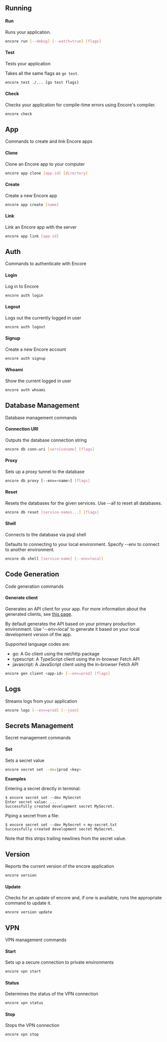 ## Running

#### Run

Runs your application.

```bash
encore run [--debug] [--watch=true] [flags]
```

#### Test

Tests your application

Takes all the same flags as `go test`.

```bash
encore test ./... [go test flags]
```

#### Check

Checks your application for compile-time errors using Encore's compiler.

```bash
encore check
```

## App

Commands to create and link Encore apps

#### Clone

Clone an Encore app to your computer

```bash
encore app clone [app-id] [directory]
```

#### Create

Create a new Encore app

```bash
encore app create [name]
```

#### Link

Link an Encore app with the server

```bash
encore app link [app-id]
```

## Auth

Commands to authenticate with Encore

#### Login

Log in to Encore

```bash
encore auth login
```

#### Logout

Logs out the currently logged in user

```bash
encore auth logout
```

#### Signup

Create a new Encore account

```bash
encore auth signup
```

#### Whoami

Show the current logged in user

```bash
encore auth whoami
```

## Database Management

Database management commands

#### Connection URI

Outputs the database connection string

```bash
encore db conn-uri [servicename] [flags]
```

#### Proxy

Sets up a proxy tunnel to the database

```bash
encore db proxy [--env=<name>] [flags]
```

#### Reset

Resets the databases for the given services. Use --all to reset all databases.

```bash
encore db reset [service-names...] [flags]
```

#### Shell

Connects to the database via psql shell

Defaults to connecting to your local environment. Specify --env to connect to another environment.

```bash
encore db shell [service-name] [--env=local]
```

## Code Generation

Code generation commands

#### Generate client

Generates an API client for your app. For more information about the generated clients, see [this page](/docs/develop/client-generation).

By default generates the API based on your primary production environment.
Use '--env=local' to generate it based on your local development version of the app.

Supported language codes are:
- go: A Go client using the net/http package
- typescript: A TypeScript client using the in-browser Fetch API
- javascript: A JavaScript client using the in-browser Fetch API


```bash
encore gen client <app-id> [--env=prod] [flags]
```

## Logs

Streams logs from your application

```bash
encore logs [--env=prod] [--json]
```

## Secrets Management

Secret management commands

#### Set

Sets a secret value

```bash
encore secret set --dev|prod <key>
```

**Examples**


Entering a secret directly in terminal:

	$ encore secret set --dev MySecret
	Enter secret value: ...
	Successfully created development secret MySecret.

Piping a secret from a file:

	$ encore secret set --dev MySecret < my-secret.txt
	Successfully created development secret MySecret.

Note that this strips trailing newlines from the secret value.

## Version

Reports the current version of the encore application

```bash
encore version
```

#### Update

Checks for an update of encore and, if one is available, runs the appropriate command to update it.

```bash
encore version update
```

## VPN

VPN management commands

#### Start

Sets up a secure connection to private environments

```bash
encore vpn start
```

#### Status

Determines the status of the VPN connection

```bash
encore vpn status
```

#### Stop

Stops the VPN connection

```bash
encore vpn stop
```
